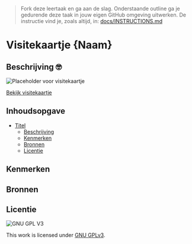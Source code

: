 > Fork deze leertaak en ga aan de slag. Onderstaande outline ga je gedurende deze taak in jouw eigen GitHub omgeving uitwerken. De instructie vind je, zoals altijd, in: [docs/INSTRUCTIONS.md](docs/INSTRUCTIONS.md)
# Visitekaartje {Naam} 

## Beschrijving 🤓
<!-- Add a link to your live demo in Github Pages 🌐-->
![Placeholder voor visitekaartje](https://via.placeholder.com/900x600 "Visitekaartje")  
<!-- Add a nice poster image here at the end of the week, showing off your shiny frontend 📸 -->
[Bekijk visitekaartje]()

## Inhoudsopgave

- [Titel](#titel)
  * [Beschrijving](#description)
  * [Kenmerken](#kenmerken)
  * [Bronnen](#bronnen)
  * [Licentie](#licentie)

## Kenmerken

## Bronnen

## Licentie

![GNU GPL V3](https://www.gnu.org/graphics/gplv3-127x51.png)

This work is licensed under [GNU GPLv3](./LICENSE).

